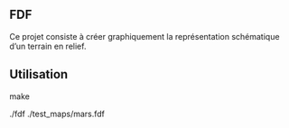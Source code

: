 FDF
-----
Ce projet consiste à créer graphiquement la représentation schématique
d’un terrain en relief.

Utilisation
-----
make

./fdf ./test_maps/mars.fdf 
